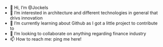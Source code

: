 - 👋 Hi, I’m @JockeIs
- 👀 I’m interested in architecture and different technologies in general that drivs innovation
- 🌱 I’m currently learning about Github as I got a little project to contribute to
- 💞️ I’m looking to collaborate on anything regarding finance industry
- 📫 How to reach me: ping me here!

<!---
JockeIs/JockeIs is a ✨ special ✨ repository because its `README.md` (this file) appears on your GitHub profile.
You can click the Preview link to take a look at your changes.
--->
